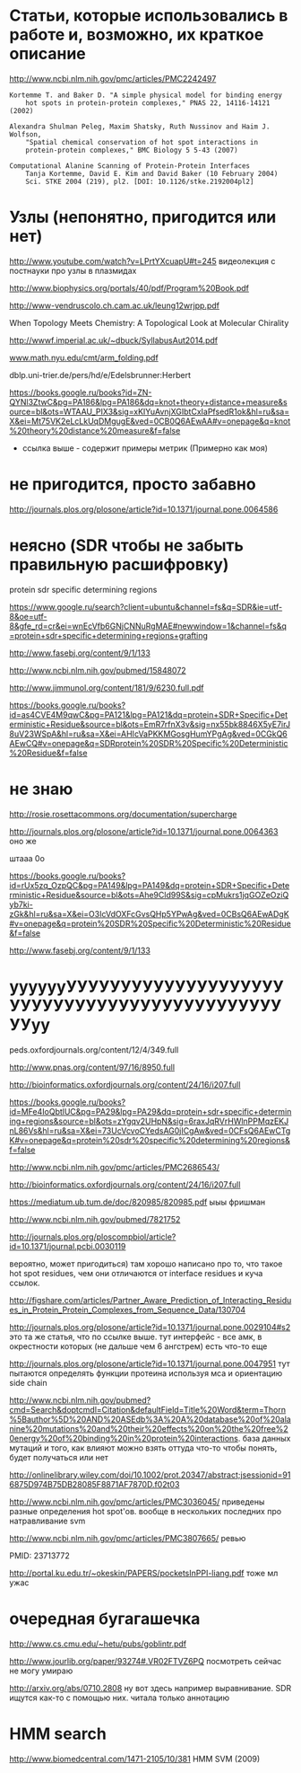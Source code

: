 # Статьи, которые использовались в работе и, возможно, их краткое описание

http://www.ncbi.nlm.nih.gov/pmc/articles/PMC2242497



    Kortemme T. and Baker D. "A simple physical model for binding energy
        hot spots in protein-protein complexes," PNAS 22, 14116-14121 (2002)

    Alexandra Shulman Peleg, Maxim Shatsky, Ruth Nussinov and Haim J. Wolfson,
        "Spatial chemical conservation of hot spot interactions in
        protein-protein complexes," BMC Biology 5 5-43 (2007)

    Computational Alanine Scanning of Protein-Protein Interfaces
        Tanja Kortemme, David E. Kim and David Baker (10 February 2004)
        Sci. STKE 2004 (219), pl2. [DOI: 10.1126/stke.2192004pl2]

# Узлы (непонятно, пригодится или нет)

http://www.youtube.com/watch?v=LPrtYXcuapU#t=245 видеолекция с постнауки про узлы в плазмидах

http://www.biophysics.org/portals/40/pdf/Program%20Book.pdf

http://www-vendruscolo.ch.cam.ac.uk/leung12wrjpp.pdf

When Topology Meets Chemistry: A Topological Look at Molecular Chirality

http://wwwf.imperial.ac.uk/~dbuck/SyllabusAut2014.pdf

www.math.nyu.edu/cmt/arm_folding.pdf

dblp.uni-trier.de/pers/hd/e/Edelsbrunner:Herbert

https://books.google.ru/books?id=ZN-QYNl3ZtwC&pg=PA186&lpg=PA186&dq=knot+theory+distance+measure&source=bl&ots=WTAAU_PIX3&sig=xKIYuAvnjXGIbtCxIaPfsedR1ok&hl=ru&sa=X&ei=Mt75VK2eLcLkUqDMgugE&ved=0CB0Q6AEwAA#v=onepage&q=knot%20theory%20distance%20measure&f=false

- ссылка выше - содержит примеры метрик (Примерно как моя)

# не пригодится, просто забавно

http://journals.plos.org/plosone/article?id=10.1371/journal.pone.0064586

# неясно (SDR чтобы не забыть правильную расшифровку)

protein sdr specific determining regions

https://www.google.ru/search?client=ubuntu&channel=fs&q=SDR&ie=utf-8&oe=utf-8&gfe_rd=cr&ei=wnEcVfb6GNjCNNuRgMAE#newwindow=1&channel=fs&q=protein+sdr+specific+determining+regions+grafting


http://www.fasebj.org/content/9/1/133


http://www.ncbi.nlm.nih.gov/pubmed/15848072

http://www.jimmunol.org/content/181/9/6230.full.pdf


https://books.google.ru/books?id=as4CVE4M9qwC&pg=PA121&lpg=PA121&dq=protein+SDR+Specific+Deterministic+Residue&source=bl&ots=EmR7rfnX3v&sig=nx55bk8846X5yE7irJ8uV23WSpA&hl=ru&sa=X&ei=AHIcVaPKKMGosgHumYPgAg&ved=0CGkQ6AEwCQ#v=onepage&q=SDRprotein%20SDR%20Specific%20Deterministic%20Residue&f=false


#  не знаю

http://rosie.rosettacommons.org/documentation/supercharge

http://journals.plos.org/plosone/article?id=10.1371/journal.pone.0064363 оно же

штааа 0о

https://books.google.ru/books?id=rUx5zq_OzpQC&pg=PA149&lpg=PA149&dq=protein+SDR+Specific+Deterministic+Residue&source=bl&ots=Ahe9Cld99S&sig=cpMukrs1jqGOZeOziQyb7ki-zGk&hl=ru&sa=X&ei=O3IcVdOXFcGvsQHp5YPwAg&ved=0CBsQ6AEwADgK#v=onepage&q=protein%20SDR%20Specific%20Deterministic%20Residue&f=false

http://www.fasebj.org/content/9/1/133

# ууууууУУУУУУУУУУУУУУУУУУУУУУУУУУУУУУУУУУУУУУУУУУУУУУУуу

peds.oxfordjournals.org/content/12/4/349.full

http://www.pnas.org/content/97/16/8950.full

http://bioinformatics.oxfordjournals.org/content/24/16/i207.full


https://books.google.ru/books?id=MFe4IoQbtlUC&pg=PA29&lpg=PA29&dq=protein+sdr+specific+determining+regions&source=bl&ots=zYgqv2UHpN&sig=6raxJqRVrHWlnPPMqzEKJnL86Vs&hl=ru&sa=X&ei=73UcVcvoCYedsAG0jICgAw&ved=0CFsQ6AEwCTgK#v=onepage&q=protein%20sdr%20specific%20determining%20regions&f=false

http://www.ncbi.nlm.nih.gov/pmc/articles/PMC2686543/

http://bioinformatics.oxfordjournals.org/content/24/16/i207.full

https://mediatum.ub.tum.de/doc/820985/820985.pdf  ыыы фришман

http://www.ncbi.nlm.nih.gov/pubmed/7821752


http://journals.plos.org/ploscompbiol/article?id=10.1371/journal.pcbi.0030119

вероятно, может пригодиться) там хорошо написано про то, что такое hot spot residues, чем они отличаются от interface residues и куча ссылок.

http://figshare.com/articles/Partner_Aware_Prediction_of_Interacting_Residues_in_Protein_Protein_Complexes_from_Sequence_Data/130704


http://journals.plos.org/plosone/article?id=10.1371/journal.pone.0029104#s2 это та же статья, что по ссылке выше.
тут интерфейс - все амк, в окрестности которых (не дальше чем 6 ангстрем) есть что-то еще

http://journals.plos.org/plosone/article?id=10.1371/journal.pone.0047951 тут пытаются определять функции протеина используя мса и ориентацию side chain


http://www.ncbi.nlm.nih.gov/pubmed?cmd=Search&doptcmdl=Citation&defaultField=Title%20Word&term=Thorn%5Bauthor%5D%20AND%20ASEdb%3A%20A%20database%20of%20alanine%20mutations%20and%20their%20effects%20on%20the%20free%20energy%20of%20binding%20in%20protein%20interactions. база данных мутаций и того, как влияют
можно взять оттуда что-то чтобы понять, будет получаться или нет


http://onlinelibrary.wiley.com/doi/10.1002/prot.20347/abstract;jsessionid=916875D974B75DB28085F8871AF7870D.f02t03

http://www.ncbi.nlm.nih.gov/pmc/articles/PMC3036045/ приведены разные определения hot spot'ов. вообще в нескольких последних про натравливание svm

http://www.ncbi.nlm.nih.gov/pmc/articles/PMC3807665/ ревью

PMID: 23713772

http://portal.ku.edu.tr/~okeskin/PAPERS/pocketsInPPI-liang.pdf тоже мл ужас


# очередная бугагашечка

http://www.cs.cmu.edu/~hetu/pubs/goblintr.pdf

http://www.jourlib.org/paper/93274#.VR02FTVZ6PQ посмотреть сейчас не могу умираю

http://arxiv.org/abs/0710.2808 ну вот здесь например выравнивание. SDR ищутся как-то с помощью них. читала только аннотацию

# HMM search

http://www.biomedcentral.com/1471-2105/10/381 HMM SVM (2009)

